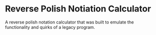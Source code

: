 # Reverse Polish Notiation Calculator
A reverse polish notation calculator that was built to emulate the functionality and quirks of a legacy program.
